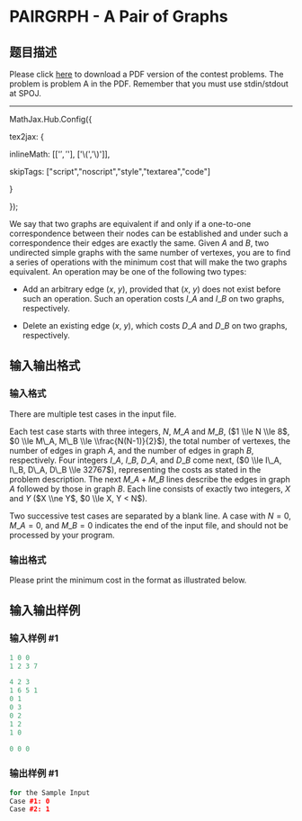 # PAIRGRPH - A Pair of Graphs

## 题目描述

Please click [here](http://www.spoj.com/content/john_jones:hangzhou2008.pdf) to download a PDF version of the contest problems. The problem is problem A in the PDF. Remember that you must use stdin/stdout at SPOJ.

- - - - - -

MathJax.Hub.Config({

tex2jax: {

inlineMath: [['$','$'], ['\\(','\\)']],

skipTags: ["script","noscript","style","textarea","code"]

}

});

We say that two graphs are equivalent if and only if a one-to-one correspondence between their nodes can be established and under such a correspondence their edges are exactly the same. Given $A$ and $B$, two undirected simple graphs with the same number of vertexes, you are to find a series of operations with the minimum cost that will make the two graphs equivalent. An operation may be one of the following two types:

- Add an arbitrary edge ($x$, $y$), provided that ($x$, $y$) does not exist before such an operation. Such an operation costs $I\_A$ and $I\_B$ on two graphs, respectively.

- Delete an existing edge ($x$, $y$), which costs $D\_A$ and $D\_B$ on two graphs, respectively.

## 输入输出格式

### 输入格式

There are multiple test cases in the input file.

Each test case starts with three integers, $N$, $M\_A$ and $M\_B$, ($1 \\le N \\le 8$, $0 \\le M\_A, M\_B \\le \\frac{N(N-1)}{2}$), the total number of vertexes, the number of edges in graph $A$, and the number of edges in graph $B$, respectively. Four integers $I\_A$, $I\_B$, $D\_A$, and $D\_B$ come next, ($0 \\le I\_A, I\_B, D\_A, D\_B \\le 32767$), representing the costs as stated in the problem description. The next $M\_A + M\_B$ lines describe the edges in graph $A$ followed by those in graph $B$. Each line consists of exactly two integers, $X$ and $Y$ ($X \\ne Y$, $0 \\le X, Y < N$).

Two successive test cases are separated by a blank line. A case with $N = 0$, $M\_A = 0$, and $M\_B = 0$ indicates the end of the input file, and should not be processed by your program.

### 输出格式

Please print the minimum cost in the format as illustrated below.

## 输入输出样例

### 输入样例 #1

```cpp
1 0 0
1 2 3 7

4 2 3
1 6 5 1
0 1
0 3
0 2
1 2
1 0

0 0 0
```


### 输出样例 #1

```cpp
for the Sample Input
Case #1: 0
Case #2: 1
```



